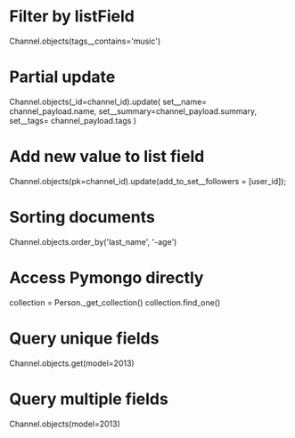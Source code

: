 


# Filter by listField
Channel.objects(tags__contains='music')

# Partial update
Channel.objects(_id=channel_id).update(
  set__name= channel_payload.name,
  set__summary=channel_payload.summary,
  set__tags= channel_payload.tags
)

# Add new value to list field
Channel.objects(pk=channel_id).update(add_to_set__followers = [user_id]);

# Sorting documents
Channel.objects.order_by('last_name', '-age')

# Access Pymongo directly
collection = Person._get_collection()
collection.find_one()

# Query unique fields
Channel.objects.get(model=2013)

# Query multiple fields
Channel.objects(model=2013)


